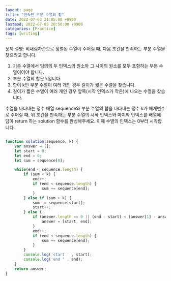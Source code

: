 ```yaml
---
layout: page
title: "연속된 부분 수열의 합"
date: 2022-07-03 21:05:00 +0900
lastmod: 2022-07-05 20:50:00 +0900
categories: [Practice]
tags: [writing]
---
```


문제 설명:
비내림차순으로 정렬된 수열이 주어질 때, 다음 조건을 만족하는 부분 수열을 찾으려고 합니다.

1. 기존 수열에서 임의의 두 인덱스의 원소와 그 사이의 원소를 모두 포함하는 부분 수열이어야 합니다.
2. 부분 수열의 합은 k입니다.
3. 합이 k인 부분 수열이 여러 개인 경우 길이가 짧은 수열을 찾습니다.
4. 길이가 짧은 수열이 여러 개인 경우 앞쪽(시작 인덱스가 작은)에 나오는 수열을 찾습니다.

수열을 나타내는 정수 배열 sequence와 부분 수열의 합을 나타내는 정수 k가 매개변수로 주어질 때, 위 조건을 만족하는 부분 수열의 시작 인덱스와 마지막 인덱스를 배열에 담아 return 하는 solution 함수를 완성해주세요. 이때 수열의 인덱스는 0부터 시작합니다.   

```javascript

function solution(sequence, k) {
	var answer = [];
	let start = 0; 
	let end = 0;
	let sum = sequence[0];

	while(end < sequence.length) {
		if (sum < k) {
			end++;
			if (end < sequence.length) {
                sum += sequence[end];
            }
		} else if (sum > k) {
			sum -= sequence[start];
            start++;
		} else {
			if (answer.length == 0 || (end - start) < (answer[1] - answer[0])) {
                answer = [start, end];
            }
			end++;
			if (end < sequence.length) {
                sum += sequence[end];
            }
		}
		console.log('start ' , start);
		console.log('end ' , end);
	}
	return answer;
}
```